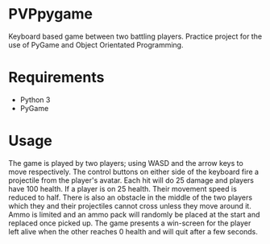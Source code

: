 # PVPpygame
Keyboard based game between two battling players. Practice project for the use of PyGame and Object Orientated Programming.
# Requirements
- Python 3
- PyGame
# Usage
The game is played by two players; using WASD and the arrow keys to move respectively. The control buttons on either side of the keyboard fire a projectile from the player's avatar. Each hit will do 25 damage and players have 100 health. If a player is on 25 health. Their movement speed is reduced to half. There is also an obstacle in the middle of the two players which they and their projectiles cannot cross unless they move around it. Ammo is limited and an ammo pack will randomly be placed at the start and replaced once picked up. The game presents a win-screen for the player left alive when the other reaches 0 health and will quit after a few seconds. 

